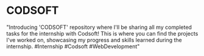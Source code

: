 # CODSOFT
"Introducing 'CODSOFT' repository where I'll be sharing all my completed tasks for the internship with Codsoft! This is where you can find the projects I've worked on, showcasing my progress and skills learned during the internship. #Internship #Codsoft #WebDevelopment"

